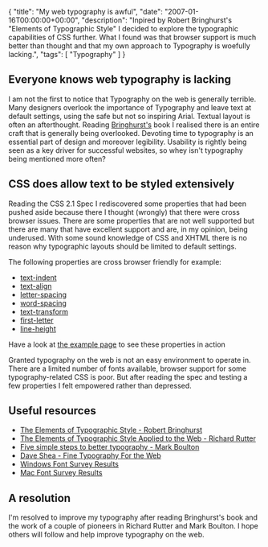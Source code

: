 {
  "title": "My web typography is awful",
  "date": "2007-01-16T00:00:00+00:00",
  "description": "Inpired by Robert Bringhurst's \"Elements of Typographic Style\" I decided to explore the typographic capabilities of CSS further. What I found was that browser support is much better than thought and that my own approach to Typography is woefully lacking.",
  "tags": [
    "Typography"
  ]
}

## Everyone knows web typography is lacking

I am not the first to notice that Typography on the web is generally terrible. Many designers overlook the importance of Typography and leave text at default settings, using the safe but not so inspiring Arial. Textual layout is often an afterthought. Reading <a href="http://www.shapeshed.com/journal/elements_of_typographic_style_bringhurst/">Bringhurst's</a> book I realised there is an entire craft that is generally being overlooked. Devoting time to typography is an essential part of design and moreover legibility. Usability is rightly being seen as a key driver for successful websites, so whey isn't typography being mentioned more often?

## CSS does allow text to be styled extensively

Reading the CSS 2.1 Spec I rediscovered some properties that had been pushed aside because there I thought (wrongly) that there were cross browser issues. There are some properties that are not well supported but there are many that have excellent support and are, in my opinion, being underused. With some sound knowledge of CSS and XHTML there is no reason why typographic layouts should be limited to default settings.

The following properties are cross browser friendly for example:

*   [text-indent][1]
*   [text-align][2]
*   [letter-spacing][3]
*   [word-spacing][3]
*   [text-transform][4]
*   [first-letter][5]
*   [line-height][6]

Have a look at [the example page][7] to see these properties in action

Granted typography on the web is not an easy environment to operate in. There are a limited number of fonts available, browser support for some typography-related CSS is poor. But after reading the spec and testing a few properties I felt empowered rather than depressed.

## Useful resources

*   [The Elements of Typographic Style - Robert Bringhurst][8]
*   [The Elements of Typographic Style Applied to the Web - Richard Rutter][9]
*   [Five simple steps to better typography - Mark Boulton][10]
*   [Dave Shea - Fine Typography For the Web][11]
*   [Windows Font Survey Results][12]
*   [Mac Font Survey Results][13]

## A resolution

I'm resolved to improve my typography after reading Bringhurst's book and the work of a couple of pioneers in Richard Rutter and Mark Boulton. I hope others will follow and help improve typography on the web.

 [1]: http://www.w3.org/TR/CSS21/text.html#indentation-prop
 [2]: http://www.w3.org/TR/CSS21/text.html#alignment-prop
 [3]: http://www.w3.org/TR/CSS21/text.html#spacing-props
 [4]: http://www.w3.org/TR/CSS21/text.html#propdef-text-transform
 [5]: http://www.w3.org/TR/REC-CSS2/selector.html#first-letter
 [6]: http://www.w3.org/TR/REC-CSS2/visudet.html#propdef-line-height
 [7]: http://www.shapeshed.com/examples/typography-css
 [8]: http://www.amazon.com/Elements-Typographic-Style-Robert-Bringhurst/dp/0881791326
 [9]: http://webtypography.net/toc/
 [10]: http://www.markboulton.co.uk/journal/comments/five_simple_steps_to_better_typography/
 [11]: http://www.mezzoblue.com/presentations/2005/wdw/type/slides.html
 [12]: http://www.codestyle.org/css/font-family/sampler-WindowsResults.shtml
 [13]: http://www.codestyle.org/css/font-family/sampler-MacResults.shtml
